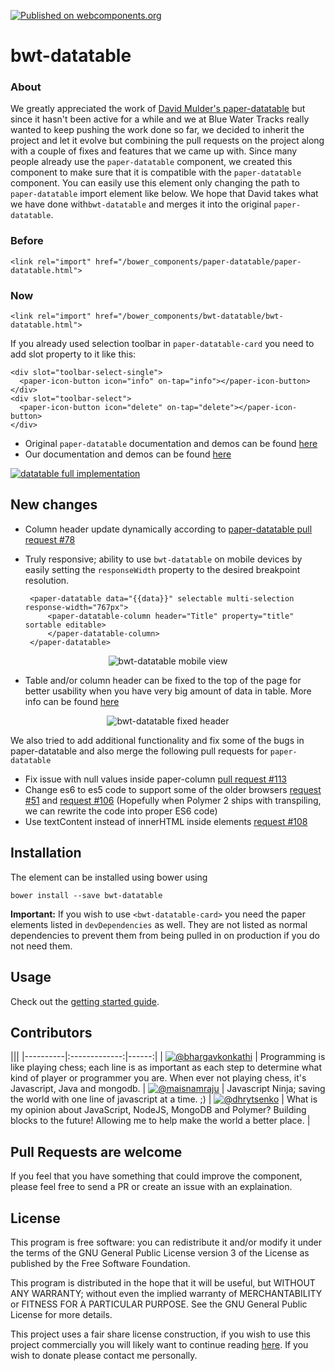 [![Published on webcomponents.org](https://img.shields.io/badge/webcomponents.org-published-blue.svg)](https://www.webcomponents.org/element/bluewatertracks/bwt-datatable)

# bwt-datatable

### About
We greatly appreciated the work of [David Mulder's paper-datatable](https://github.com/David-Mulder/paper-datatable) but since it hasn't been active for a while and we at Blue Water Tracks really wanted to keep pushing the work done so far, we decided to inherit the project and let it evolve but combining the pull requests on the project along with a couple of fixes and features that we came up with. Since many people already use the `paper-datatable` component, we created this component to make sure that it is compatible with the `paper-datatable` component. You can easily use this element only changing the path to `paper-datatable` import element like below. 
We hope that David takes what we have done with`bwt-datatable` and merges it into the original `paper-datatable`. 

### Before
	<link rel="import" href="/bower_components/paper-datatable/paper-datatable.html">

### Now
	<link rel="import" href="/bower_components/bwt-datatable/bwt-datatable.html">

If you already used selection toolbar in `paper-datatable-card` you need to add slot property to it like this: 

    <div slot="toolbar-select-single">
      <paper-icon-button icon="info" on-tap="info"></paper-icon-button>
    </div>
    <div slot="toolbar-select">
      <paper-icon-button icon="delete" on-tap="delete"></paper-icon-button>
    </div>

 - Original `paper-datatable` documentation and demos can be found [here](http://david-mulder.github.io/paper-datatable/components/paper-datatable/docs/docs.html?installation)
 - Our documentation and demos can be found [here](https://bluewatertracks.github.io/bwt-datatable/components/bwt-datatable/docs/docs.html?installation)


[![datatable full implementation](http://david-mulder.github.io/paper-datatable/components/paper-datatable/docs/screenshot.png)](http://david-mulder.github.io/paper-datatable/components/paper-datatable/demo/paper-datatable-card/full-implementation.html)

## New changes

 - Column header update dynamically according to [paper-datatable pull request #78](https://github.com/David-Mulder/paper-datatable/pull/78)
 - Truly responsive; ability to use `bwt-datatable` on mobile devices by easily setting the  `responseWidth` property to the desired breakpoint resolution.

 		<paper-datatable data="{{data}}" selectable multi-selection response-width="767px">
			<paper-datatable-column header="Title" property="title" sortable editable>
			</paper-datatable-column>
		</paper-datatable>

<p align="center">
  <img src="https://github.com/bluewatertracks/bwt-datatable/blob/master/images/bwt-datatable-mobile.png" alt="bwt-datatable mobile view"/>
</p>

- Table and/or column header can be fixed to the top of the page for better usability when you have very big amount of data in table. More info can be found [here](https://bluewatertracks.github.io/bwt-datatable/components/bwt-datatable/docs/docs.html?getting-started#fixed-header)

<p align="center">
  <img src="https://github.com/bluewatertracks/bwt-datatable/blob/master/images/header-fixed.gif" alt="bwt-datatable fixed header"/>
</p>

We also tried to add additional functionality and fix some of the bugs in paper-datatable and also merge the following pull requests for ``paper-datatable``
- Fix issue with null values inside paper-column [pull request #113](https://github.com/David-Mulder/paper-datatable/pull/113)
- Change es6 to es5 code to support some of the older browsers [request #51](https://github.com/David-Mulder/paper-datatable/pull/51) and [request #106](https://github.com/David-Mulder/paper-datatable/pull/106)
 (Hopefully when Polymer 2 ships with transpiling, we can rewrite the code into proper ES6 code)
- Use textContent instead of innerHTML inside elements [request #108](https://github.com/David-Mulder/paper-datatable/pull/108)

## Installation

The element can be installed using bower using

    bower install --save bwt-datatable

**Important:** If you wish to use `<bwt-datatable-card>` you need the paper elements listed in `devDependencies` as well. They are not listed as normal dependencies to prevent them from being pulled in on production if you do not need them.

## Usage

Check out the [getting started guide](https://bluewatertracks.github.io/bwt-datatable/components/bwt-datatable/docs/docs.html?getting-started).

## Contributors

|||
|----------|:-------------:|------:|
| [![@bhargavkonkathi](https://avatars2.githubusercontent.com/u/24550636?v=3&u=ddd3f64f6888100d6eebd283768b61dabc6f495d&s=80)](https://github.com/bhargavkonkathi) |  Programming is like playing chess; each line is as important as each step to determine what kind of player or programmer you are. When ever not playing chess, it's Javascript, Java and mongodb.
| [![@maisnamraju](https://avatars2.githubusercontent.com/u/2786378?v=3&s=80)](https://github.com/maisnamraju) |  Javascript Ninja; saving the world with one line of javascript at a time. ;) 
| [![@dhrytsenko](https://avatars0.githubusercontent.com/u/12988041?v=3&s=80)](https://github.com/dhrytsenko) | What is my opinion about JavaScript, NodeJS, MongoDB and Polymer? Building blocks to the future! Allowing me to help make the world a better place.
|


## Pull Requests are welcome

If you feel that you have something that could improve the component, please feel free to send a PR or create an issue with an explaination.

## License

This program is free software: you can redistribute it and/or modify
it under the terms of the GNU General Public License version 3 of the License as published by
the Free Software Foundation.

This program is distributed in the hope that it will be useful,
but WITHOUT ANY WARRANTY; without even the implied warranty of
MERCHANTABILITY or FITNESS FOR A PARTICULAR PURPOSE.  See the
GNU General Public License for more details.

This project uses a fair share license construction, if you wish to use this project commercially you will likely want to
continue reading [here](https://github.com/David-Mulder/fair-share-license/blob/master/CONTRIBUTING.md). If you wish to
donate please contact me personally.

